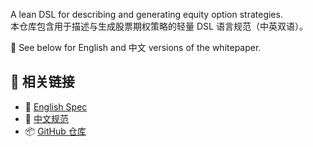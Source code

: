 A lean DSL for describing and generating equity option strategies.  
本仓库包含用于描述与生成股票期权策略的轻量 DSL 语言规范（中英双语）。

📘 See below for English and 中文 versions of the whitepaper.

## 🔗 相关链接


- 📘 [English Spec](opl-lang-spec-en-v1.0.0-rc3.md)
- 📙 [中文规范](opl-lang-spec-zh-v1.0.0-rc3.md)
- 📦 [GitHub 仓库](https://github.com/whispersofzephyr/opl-lang)
